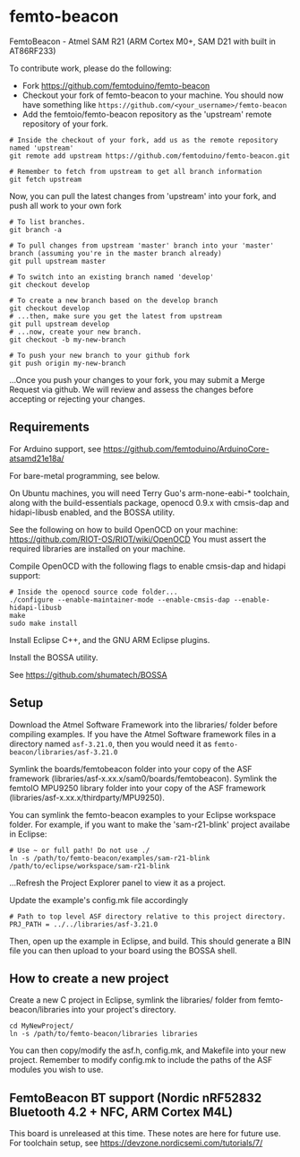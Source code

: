 # femto-beacon
FemtoBeacon - Atmel SAM R21 (ARM Cortex M0+, SAM D21 with built in AT86RF233)

To contribute work, please do the following:

 - Fork https://github.com/femtoduino/femto-beacon
 - Checkout your fork of femto-beacon to your machine. You should now have something like `https://github.com/<your_username>/femto-beacon`
 - Add the femtoio/femto-beacon repository as the 'upstream' remote repository of your fork.

```
# Inside the checkout of your fork, add us as the remote repository named 'upstream'
git remote add upstream https://github.com/femtoduino/femto-beacon.git

# Remember to fetch from upstream to get all branch information
git fetch upstream
```

Now, you can pull the latest changes from 'upstream' into your fork, and push all work to your own fork
```
# To list branches.
git branch -a

# To pull changes from upstream 'master' branch into your 'master' branch (assuming you're in the master branch already)
git pull upstream master

# To switch into an existing branch named 'develop'
git checkout develop

# To create a new branch based on the develop branch
git checkout develop
# ...then, make sure you get the latest from upstream
git pull upstream develop
# ...now, create your new branch.
git checkout -b my-new-branch

# To push your new branch to your github fork
git push origin my-new-branch
```

...Once you push your changes to your fork, you may submit a Merge Request via github.
We will review and assess the changes before accepting or rejecting your changes.

## Requirements

For Arduino support, see https://github.com/femtoduino/ArduinoCore-atsamd21e18a/

For bare-metal programming, see below.

On Ubuntu machines, you will need Terry Guo's arm-none-eabi-* toolchain, along with the build-essentials package, openocd 0.9.x with cmsis-dap and hidapi-libusb enabled, and the BOSSA utility.

See the following on how to build OpenOCD on your machine: https://github.com/RIOT-OS/RIOT/wiki/OpenOCD
You must assert the required libraries are installed on your machine.

Compile OpenOCD with the following flags to enable cmsis-dap and hidapi support:
```
# Inside the openocd source code folder...
./configure --enable-maintainer-mode --enable-cmsis-dap --enable-hidapi-libusb
make
sudo make install
```

Install Eclipse C++, and the GNU ARM Eclipse plugins.

Install the BOSSA utility.

See https://github.com/shumatech/BOSSA


## Setup
Download the Atmel Software Framework into the libraries/ folder before compiling examples.
If you have the Atmel Software framework files in a directory named `asf-3.21.0`, then you would need it as `femto-beacon/libraries/asf-3.21.0`

Symlink the boards/femtobeacon folder into your copy of the ASF framework (libraries/asf-x.xx.x/sam0/boards/femtobeacon).
Symlink the femtoIO MPU9250 library folder into your copy of the ASF framework (libraries/asf-x.xx.x/thirdparty/MPU9250).

You can symlink the femto-beacon examples to your Eclipse workspace folder. For example, if you want to make the 'sam-r21-blink' project availabe in Eclipse:

```
# Use ~ or full path! Do not use ./
ln -s /path/to/femto-beacon/examples/sam-r21-blink /path/to/eclipse/workspace/sam-r21-blink
```

...Refresh the Project Explorer panel to view it as a project.

Update the example's config.mk file accordingly
```
# Path to top level ASF directory relative to this project directory.
PRJ_PATH = ../../libraries/asf-3.21.0
```

Then, open up the example in Eclipse, and build. This should generate a BIN file you can then upload to your board using the BOSSA shell.

## How to create a new project
Create a new C project in Eclipse, symlink the libraries/ folder from femto-beacon/libraries into your project's directory.
```
cd MyNewProject/
ln -s /path/to/femto-beacon/libraries libraries
```
You can then copy/modify the asf.h, config.mk, and Makefile into your new project. Remember to modify config.mk to include the paths of the ASF modules you wish to use.


## FemtoBeacon BT support (Nordic nRF52832 Bluetooth 4.2 + NFC, ARM Cortex M4L)
This board is unreleased at this time. These notes are here for future use.
For toolchain setup, see https://devzone.nordicsemi.com/tutorials/7/
